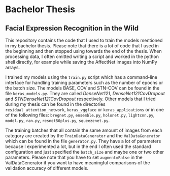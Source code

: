 # Bachelor Thesis
## Facial Expression Recognition in the Wild

This repository contains the code that I used to train the models 
mentioned in my bachelor thesis. Please note that there is 
a lot of code that I used in the beginning and then stopped using 
towards the end of the thesis. When processing data, I often omitted
writing a script and worked in the python shell directly, for example
while saving the AffectNet images into NumPy arrays. 

I trained my models using the `train.py` script which has a command-line
interface for handling training parameters such as the number of epochs
or the batch size. The models BASE, COV and STN-COV can be found in the
file `keras_models.py`. They are called _DenseNet121_, _DenseNet121CovDropout_
and _STNDenseNet121CovDropout_ respectively. Other models that I tried during
my thesis can be found in the directories `residual_attention_network`, `keras_vggface` or `keras_applications` or
in one of the following files: `bregnet.py`, `ensemble.py`, `holonet.py`,
`lightcnn.py`, `model.py`, `ran.py`, `resnet50plus.py`, `squeezenet.py`.

The training batches that all contain the same amount of images from
each category are created by the `TrainDataGenerator` and the `ValDataGenerator`
which can be found in the file `generator.py`. They have a lot of parameters because
I experimented a lot, but in the end I often used the standard configuration and just
specified the `batch_size` and maybe one or two other parameters. Please note
that you have to set `augment=False` in the ValDataGenerator if you want to have
meaningful comparisons of the validation accuracy of different models.